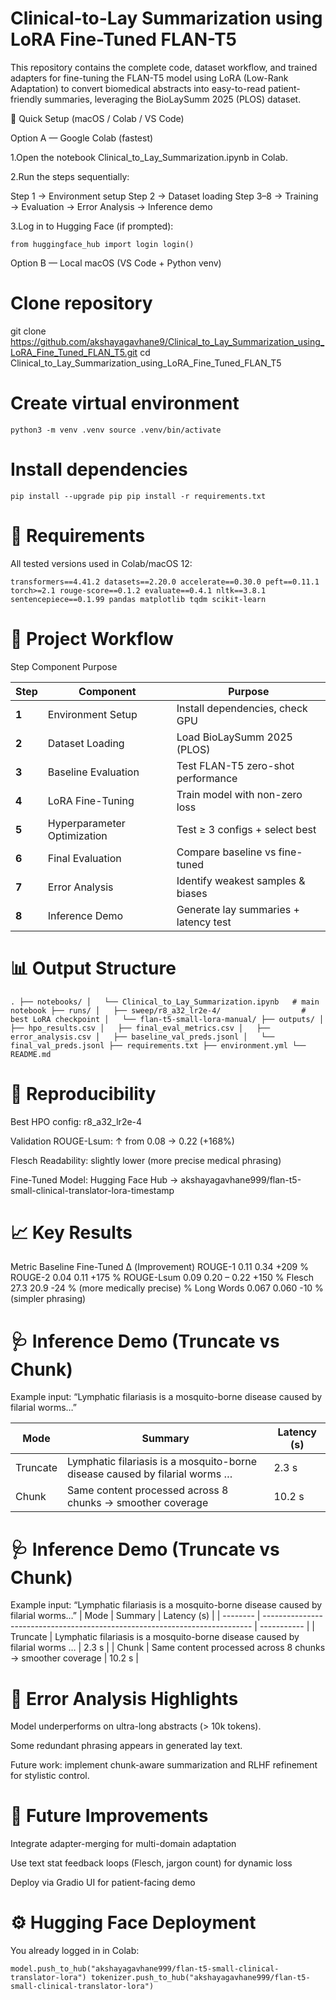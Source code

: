# Clinical-to-Lay Summarization using LoRA Fine-Tuned FLAN-T5

This repository contains the complete code, dataset workflow, and trained adapters for fine-tuning the FLAN-T5 model using LoRA (Low-Rank Adaptation) to convert biomedical abstracts into easy-to-read patient-friendly summaries, leveraging the BioLaySumm 2025 (PLOS) dataset.

🚀 Quick Setup (macOS / Colab / VS Code)

Option A — Google Colab (fastest)

1.Open the notebook Clinical_to_Lay_Summarization.ipynb in Colab.

2.Run the steps sequentially:

Step 1 → Environment setup
Step 2 → Dataset loading
Step 3–8 → Training → Evaluation → Error Analysis → Inference demo

3.Log in to Hugging Face (if prompted):

``from huggingface_hub import login
login()``

Option B — Local macOS (VS Code + Python venv)
# Clone repository
git clone https://github.com/akshayagavhane9/Clinical_to_Lay_Summarization_using_LoRA_Fine_Tuned_FLAN_T5.git
cd Clinical_to_Lay_Summarization_using_LoRA_Fine_Tuned_FLAN_T5

# Create virtual environment
``python3 -m venv .venv
source .venv/bin/activate``

# Install dependencies
``pip install --upgrade pip
pip install -r requirements.txt``

# 🧩 Requirements

All tested versions used in Colab/macOS 12:

``transformers==4.41.2
datasets==2.20.0
accelerate==0.30.0
peft==0.11.1
torch>=2.1
rouge-score==0.1.2
evaluate==0.4.1
nltk==3.8.1
sentencepiece==0.1.99
pandas
matplotlib
tqdm
scikit-learn``

# 🧠 Project Workflow
Step	Component	Purpose

| Step  | Component                   | Purpose                               |
| ----- | --------------------------- | ------------------------------------- |
| **1** | Environment Setup           | Install dependencies, check GPU       |
| **2** | Dataset Loading             | Load BioLaySumm 2025 (PLOS)           |
| **3** | Baseline Evaluation         | Test FLAN-T5 zero-shot performance    |
| **4** | LoRA Fine-Tuning            | Train model with non-zero loss        |
| **5** | Hyperparameter Optimization | Test ≥ 3 configs + select best        |
| **6** | Final Evaluation            | Compare baseline vs fine-tuned        |
| **7** | Error Analysis              | Identify weakest samples & biases     |
| **8** | Inference Demo              | Generate lay summaries + latency test |


# 📊 Output Structure

``.
├── notebooks/
│   └── Clinical_to_Lay_Summarization.ipynb   # main notebook
├── runs/
│   ├── sweep/r8_a32_lr2e-4/                  # best LoRA checkpoint
│   └── flan-t5-small-lora-manual/
├── outputs/
│   ├── hpo_results.csv
│   ├── final_eval_metrics.csv
│   ├── error_analysis.csv
│   ├── baseline_val_preds.jsonl
│   └── final_val_preds.jsonl
├── requirements.txt
├── environment.yml
└── README.md``

# 🧪 Reproducibility

Best HPO config: r8_a32_lr2e-4

Validation ROUGE-Lsum: ↑ from 0.08 → 0.22 (+168%)

Flesch Readability: slightly lower (more precise medical phrasing)

Fine-Tuned Model: Hugging Face Hub → akshayagavhane999/flan-t5-small-clinical-translator-lora-timestamp

# 📈 Key Results

Metric	Baseline	Fine-Tuned	Δ (Improvement)
ROUGE-1	0.11	0.34	+209 %
ROUGE-2	0.04	0.11	+175 %
ROUGE-Lsum	0.09	0.20 – 0.22	+150 %
Flesch	27.3	20.9	-24 % (more medically precise)
% Long Words	0.067	0.060	-10 % (simpler phrasing)


# 🩺 Inference Demo (Truncate vs Chunk)

Example input:
“Lymphatic filariasis is a mosquito-borne disease caused by filarial worms…”

| Mode     | Summary                                                                     | Latency (s) |
| -------- | --------------------------------------------------------------------------- | ----------- |
| Truncate | Lymphatic filariasis is a mosquito-borne disease caused by filarial worms … | 2.3 s       |
| Chunk    | Same content processed across 8 chunks → smoother coverage                  | 10.2 s      |



# 🩺 Inference Demo (Truncate vs Chunk)

Example input:
“Lymphatic filariasis is a mosquito-borne disease caused by filarial worms…”
| Mode     | Summary                                                                     | Latency (s) |
| -------- | --------------------------------------------------------------------------- | ----------- |
| Truncate | Lymphatic filariasis is a mosquito-borne disease caused by filarial worms … | 2.3 s       |
| Chunk    | Same content processed across 8 chunks → smoother coverage                  | 10.2 s      |


# 🧩 Error Analysis Highlights

Model underperforms on ultra-long abstracts (> 10k tokens).

Some redundant phrasing appears in generated lay text.

Future work: implement chunk-aware summarization and RLHF refinement for stylistic control.

# 🔄 Future Improvements

Integrate adapter-merging for multi-domain adaptation

Use text stat feedback loops (Flesch, jargon count) for dynamic loss

Deploy via Gradio UI for patient-facing demo

# ⚙️ Hugging Face Deployment

You already logged in in Colab:

``model.push_to_hub("akshayagavhane999/flan-t5-small-clinical-translator-lora")
tokenizer.push_to_hub("akshayagavhane999/flan-t5-small-clinical-translator-lora")``

